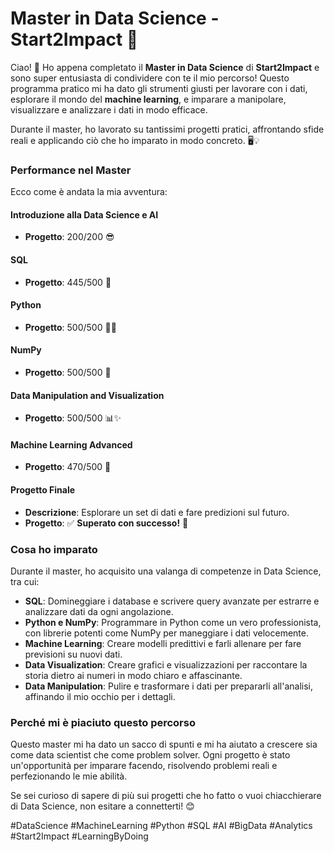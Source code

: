 # Master in Data Science - Start2Impact 🚀

Ciao! 🎉 Ho appena completato il **Master in Data Science** di **Start2Impact** e sono super entusiasta di condividere con te il mio percorso! Questo programma pratico mi ha dato gli strumenti giusti per lavorare con i dati, esplorare il mondo del **machine learning**, e imparare a manipolare, visualizzare e analizzare i dati in modo efficace. 

Durante il master, ho lavorato su tantissimi progetti pratici, affrontando sfide reali e applicando ciò che ho imparato in modo concreto. 🖥️💡

### Performance nel Master

Ecco come è andata la mia avventura:

#### **Introduzione alla Data Science e AI**  
- **Progetto**: 200/200 😎

#### **SQL**  
- **Progetto**: 445/500 💪

#### **Python**  
- **Progetto**: 500/500 🐍🎯

#### **NumPy**  
- **Progetto**: 500/500 🔢

#### **Data Manipulation and Visualization**  
- **Progetto**: 500/500 📊✨

#### **Machine Learning Advanced**  
- **Progetto**: 470/500 🤖

#### **Progetto Finale**  
- **Descrizione**: Esplorare un set di dati e fare predizioni sul futuro.  
- **Progetto**: ✅ **Superato con successo!** 🎉

### Cosa ho imparato
Durante il master, ho acquisito una valanga di competenze in Data Science, tra cui:

- **SQL**: Domineggiare i database e scrivere query avanzate per estrarre e analizzare dati da ogni angolazione.
- **Python e NumPy**: Programmare in Python come un vero professionista, con librerie potenti come NumPy per maneggiare i dati velocemente.
- **Machine Learning**: Creare modelli predittivi e farli allenare per fare previsioni su nuovi dati.
- **Data Visualization**: Creare grafici e visualizzazioni per raccontare la storia dietro ai numeri in modo chiaro e affascinante.
- **Data Manipulation**: Pulire e trasformare i dati per prepararli all'analisi, affinando il mio occhio per i dettagli.

### Perché mi è piaciuto questo percorso
Questo master mi ha dato un sacco di spunti e mi ha aiutato a crescere sia come data scientist che come problem solver. Ogni progetto è stato un'opportunità per imparare facendo, risolvendo problemi reali e perfezionando le mie abilità.

Se sei curioso di sapere di più sui progetti che ho fatto o vuoi chiacchierare di Data Science, non esitare a connetterti! 😊

#DataScience #MachineLearning #Python #SQL #AI #BigData #Analytics #Start2Impact #LearningByDoing
